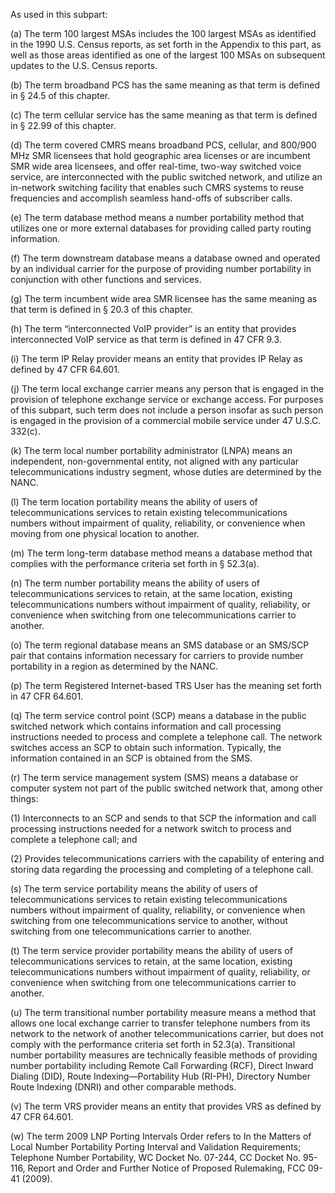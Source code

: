 As used in this subpart:

(a) The term 100 largest MSAs includes the 100 largest MSAs as identified in the 1990 U.S. Census reports, as set forth in the Appendix to this part, as well as those areas identified as one of the largest 100 MSAs on subsequent updates to the U.S. Census reports.
              

(b) The term broadband PCS has the same meaning as that term is defined in § 24.5 of this chapter.

(c) The term cellular service has the same meaning as that term is defined in § 22.99 of this chapter.

(d) The term covered CMRS means broadband PCS, cellular, and 800/900 MHz SMR licensees that hold geographic area licenses or are incumbent SMR wide area licensees, and offer real-time, two-way switched voice service, are interconnected with the public switched network, and utilize an in-network switching facility that enables such CMRS systems to reuse frequencies and accomplish seamless hand-offs of subscriber calls.

(e) The term database method means a number portability method that utilizes one or more external databases for providing called party routing information.

(f) The term downstream database means a database owned and operated by an individual carrier for the purpose of providing number portability in conjunction with other functions and services.

(g) The term incumbent wide area SMR licensee has the same meaning as that term is defined in § 20.3 of this chapter.

(h) The term “interconnected VoIP provider” is an entity that provides interconnected VoIP service as that term is defined in 47 CFR 9.3.

(i) The term IP Relay provider means an entity that provides IP Relay as defined by 47 CFR 64.601.

(j) The term local exchange carrier means any person that is engaged in the provision of telephone exchange service or exchange access. For purposes of this subpart, such term does not include a person insofar as such person is engaged in the provision of a commercial mobile service under 47 U.S.C. 332(c).

(k) The term local number portability administrator (LNPA) means an independent, non-governmental entity, not aligned with any particular telecommunications industry segment, whose duties are determined by the NANC.

(l) The term location portability means the ability of users of telecommunications services to retain existing telecommunications numbers without impairment of quality, reliability, or convenience when moving from one physical location to another.

(m) The term long-term database method means a database method that complies with the performance criteria set forth in § 52.3(a).

(n) The term number portability means the ability of users of telecommunications services to retain, at the same location, existing telecommunications numbers without impairment of quality, reliability, or convenience when switching from one telecommunications carrier to another.

(o) The term regional database means an SMS database or an SMS/SCP pair that contains information necessary for carriers to provide number portability in a region as determined by the NANC.

(p) The term Registered Internet-based TRS User has the meaning set forth in 47 CFR 64.601.

(q) The term service control point (SCP) means a database in the public switched network which contains information and call processing instructions needed to process and complete a telephone call. The network switches access an SCP to obtain such information. Typically, the information contained in an SCP is obtained from the SMS.

(r) The term service management system (SMS) means a database or computer system not part of the public switched network that, among other things:

(1) Interconnects to an SCP and sends to that SCP the information and call processing instructions needed for a network switch to process and complete a telephone call; and

(2) Provides telecommunications carriers with the capability of entering and storing data regarding the processing and completing of a telephone call.

(s) The term service portability means the ability of users of telecommunications services to retain existing telecommunications numbers without impairment of quality, reliability, or convenience when switching from one telecommunications service to another, without switching from one telecommunications carrier to another.
              

(t) The term service provider portability means the ability of users of telecommunications services to retain, at the same location, existing telecommunications numbers without impairment of quality, reliability, or convenience when switching from one telecommunications carrier to another.

(u) The term transitional number portability measure means a method that allows one local exchange carrier to transfer telephone numbers from its network to the network of another telecommunications carrier, but does not comply with the performance criteria set forth in 52.3(a). Transitional number portability measures are technically feasible methods of providing number portability including Remote Call Forwarding (RCF), Direct Inward Dialing (DID), Route Indexing—Portability Hub (RI-PH), Directory Number Route Indexing (DNRI) and other comparable methods.

(v) The term VRS provider means an entity that provides VRS as defined by 47 CFR 64.601.

(w) The term 2009 LNP Porting Intervals Order refers to In the Matters of Local Number Portability Porting Interval and Validation Requirements; Telephone Number Portability, WC Docket No. 07-244, CC Docket No. 95-116, Report and Order and Further Notice of Proposed Rulemaking, FCC 09-41 (2009).

